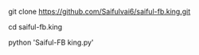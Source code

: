 git clone https://github.com/Saifulvai6/saiful-fb.king.git

cd saiful-fb.king

python 'Saiful-FB king.py'
